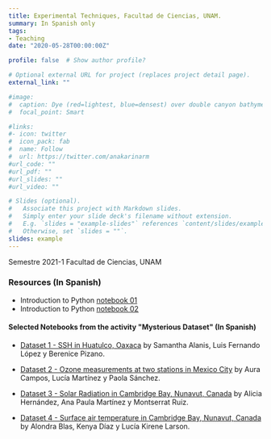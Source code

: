 ```yaml
---
title: Experimental Techniques, Facultad de Ciencias, UNAM.
summary: In Spanish only
tags:
- Teaching
date: "2020-05-28T00:00:00Z"

profile: false  # Show author profile?

# Optional external URL for project (replaces project detail page).
external_link: ""

#image:
#  caption: Dye (red=lightest, blue=densest) over double canyon bathymetry during upwelling conditions - Geophysical Fluid Dynamics Lab at UBC.
#  focal_point: Smart

#links:
#- icon: twitter
#  icon_pack: fab
#  name: Follow
#  url: https://twitter.com/anakarinarm
#url_code: ""
#url_pdf: ""
#url_slides: ""
#url_video: ""

# Slides (optional).
#   Associate this project with Markdown slides.
#   Simply enter your slide deck's filename without extension.
#   E.g. `slides = "example-slides"` references `content/slides/example-slides.md`.
#   Otherwise, set `slides = ""`.
slides: example
---
```

Semestre 2021-1 Facultad de Ciencias, UNAM

### Resources (In Spanish)

* Introduction to Python [notebook 01](intro01_python.html)
* Introduction to Python [notebook 02](intro02_python.html)

#### Selected Notebooks from the activity "Mysterious Dataset" (In Spanish)

* [Dataset 1 - SSH in Huatulco, Oaxaca](Equipo3_Archivo1_reporteDatosMisteriosos.html)
by Samantha Alanis, Luis Fernando López y Berenice Pizano.

* [Dataset 2 - Ozone measurements at two stations in Mexico City](Equipo9_Archivo2_reporteDatosMisteriosos.html)
by Aura Campos, Lucía Martínez y Paola Sánchez.

* [Dataset 3 - Solar Radiation in Cambridge Bay, Nunavut, Canada](Equipo4_Archivo3_reporteDatosMisteriosos.html)
by Alicia Hernández, Ana Paula Martínez y Montserrat Ruiz.

* [Dataset 4 - Surface air temperature in Cambridge Bay, Nunavut, Canada](Equipo6_Archivo4_reporteDatosMisteriosos.html)
by Alondra Blas, Kenya Díaz y Lucía Kirene Larson.
